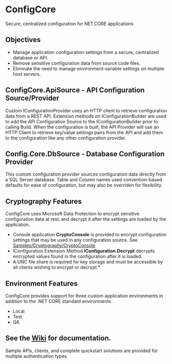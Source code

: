 # ConfigCore
Secure, centralized configuration for NET.CORE applications

## Objectives
* Manage application configuration settings from a secure, centralized database or API.
* Remove sensitive configuration data from source code files.
* Eliminate the need to manage environment variable settings on multiple host servers.

## ConfigCore.ApiSource - API Configuration Source/Provider
Custom IConfigurationProvider uses an HTTP client to retrieve configuration data from a REST API.
Extension methods on IConfigurationBuilder are used to add the API Configuration Source to the IConfigurationBuilder prior to calling Build. 
When the configuration is built, the API Provider will use an HTTP Client to retrieve key/value settings pairs from the API and add them to the configuration like any other configuration provider.

## Config.Core.DbSource - Database Configuration Provider
This custom configuration provider sources configuration data directly from a SQL Server database. Table and Column names used convention-based defaults for ease of configuration, but may also be overriden for flexibility.

## Cryptography Features
ConfigCore uses Microsoft Data Protection to encrypt sensitive configuration data at rest, and decrypt it after the settings are loaded by the application.
* Console application **CryptoConsole** is provided to encrypt configuration settings that  may be used in any configuration source. See [Samples/Cryptography/CryptoConsole](https://github.com/Tricklebyte/ConfigCore/tree/master/samples/Crytography/CryptoConsole)
* IConfiguration Extension Method **IConfiguration.Decrypt** decrypts  encrypted values found in the configuration after it is loaded. 
* A UNC file share is required for key storage and must be accessible by all clients wishing to encrypt or decrypt.* 

## Environment Features
ConfigCore provides support for three custom application environments in addition to the .NET CORE standard environments
* Local
* Test
* QA

## See the [Wiki](https://github.com/Tricklebyte/ConfigCore/wiki) for documentation. 

Sample APIs, clients, and complete quickstart solutions are provided for multiple authentication types.

